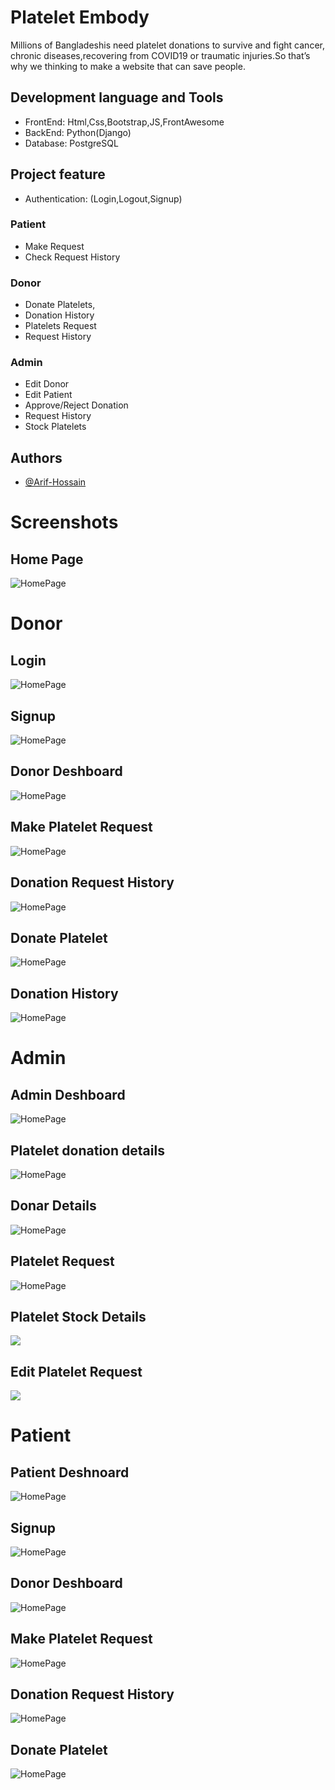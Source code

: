 # Platelet Embody
       
Millions of Bangladeshis need platelet donations to survive and fight cancer, chronic diseases,recovering from COVID19 or traumatic injuries.So that’s why we thinking to make a website that can save people.


## Development language and Tools

 - FrontEnd: Html,Css,Bootstrap,JS,FrontAwesome
 - BackEnd: Python(Django)
 - Database: PostgreSQL

 ## Project feature

 - Authentication: (Login,Logout,Signup)

 ### Patient
- Make Request
- Check Request History

 ### Donor
- Donate Platelets,
- Donation History
- Platelets Request
- Request History

 ### Admin
- Edit Donor
- Edit Patient
- Approve/Reject Donation
- Request History
- Stock Platelets


## Authors

- [@Arif-Hossain](https://github.com/arif-gin)


# Screenshots

## Home Page
![HomePage](https://github.com/arif-gin/Django-Platelet-Embody-Website/blob/master/ScreenShots/HomePage/HomePage.png?raw=true)

# Donor
## Login
![HomePage](https://github.com/arif-gin/Django-Platelet-Embody-Website/blob/master/ScreenShots/Donor/Donor_Login.png?raw=true)

## Signup
![HomePage](https://github.com/arif-gin/Django-Platelet-Embody-Website/blob/master/ScreenShots/Donor/Donor_Signup.png?raw=true)

## Donor Deshboard
![HomePage](https://github.com/arif-gin/Django-Platelet-Embody-Website/blob/master/ScreenShots/Donor/Donor_Deshboard.png?raw=true)

## Make Platelet Request
![HomePage](https://github.com/arif-gin/Django-Platelet-Embody-Website/blob/master/ScreenShots/Donor/Make_Platelets_Request.png?raw=true)

## Donation Request History
![HomePage](https://github.com/arif-gin/Django-Platelet-Embody-Website/blob/master/ScreenShots/Donor/Request_History.png?raw=true)

## Donate Platelet
![HomePage](https://github.com/arif-gin/Django-Platelet-Embody-Website/blob/master/ScreenShots/Donor/Donate_Platelet.png?raw=true)

## Donation History
![HomePage](https://github.com/arif-gin/Django-Platelet-Embody-Website/blob/master/ScreenShots/Donor/Donation_History.png?raw=true)

# Admin
## Admin Deshboard
![HomePage](https://github.com/arif-gin/Django-Platelet-Embody-Website/blob/master/ScreenShots/Admin/Admin_Deshboard.png?raw=true)

## Platelet donation details
![HomePage](https://github.com/arif-gin/Django-Platelet-Embody-Website/blob/master/ScreenShots/Admin/Donations.png?raw=true)

## Donar Details
![HomePage](https://github.com/arif-gin/Django-Platelet-Embody-Website/blob/master/ScreenShots/Admin/Edit_Donor_User.png?raw=true)

## Platelet Request
![HomePage](https://github.com/arif-gin/Django-Platelet-Embody-Website/blob/master/ScreenShots/Admin/Platelet_Requested.png?raw=true)

## Platelet Stock Details
![](https://github.com/arif-gin/Django-Platelet-Embody-Website/blob/master/ScreenShots/Admin/PlateletStock.png?raw=true)

## Edit Platelet Request
![](https://github.com/arif-gin/Django-Platelet-Embody-Website/blob/master/ScreenShots/Admin/Requests_History.png?raw=true)

# Patient
## Patient Deshnoard
![HomePage](https://github.com/arif-gin/Django-Platelet-Embody-Website/blob/master/ScreenShots/Patient/PatientDeshboard.png?raw=true)

## Signup
![HomePage](https://github.com/arif-gin/Django-Platelet-Embody-Website/blob/master/ScreenShots/Donor/Donor_Signup.png?raw=true)

## Donor Deshboard
![HomePage](https://github.com/arif-gin/Django-Platelet-Embody-Website/blob/master/ScreenShots/Donor/Donor_Deshboard.png?raw=true)

## Make Platelet Request
![HomePage](https://github.com/arif-gin/Django-Platelet-Embody-Website/blob/master/ScreenShots/Donor/Make_Platelets_Request.png?raw=true)

## Donation Request History
![HomePage](https://github.com/arif-gin/Django-Platelet-Embody-Website/blob/master/ScreenShots/Donor/Request_History.png?raw=true)

## Donate Platelet
![HomePage](https://github.com/arif-gin/Django-Platelet-Embody-Website/blob/master/ScreenShots/Donor/Donate_Platelet.png?raw=true)
